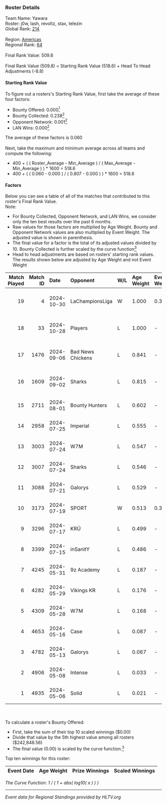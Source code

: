 ### Roster Details<br />
Team Name: Yawara<br />
Roster: j0w, lash, revoltz, stax, telezin<br />
Global Rank: [214](../../standings_global_2024_10_30.md)<br />
<br />
Region: [Americas]( ../../standings_americas_2024_10_30.md)<br />
Regional Rank: [64]( ../../standings_americas_2024_10_30.md)<br />
<br />
Final Rank Value:  509.8<br />
<br />
Final Rank Value (509.8) = Starting Rank Value (518.6) + Head To Head Adjustments (-8.8)<br />

#### Starting Rank Value<br />
To figure out a rosters's Starting Rank Value, first take the average of these four factors:<br />
- Bounty Offered: 0.000[<sup>1</sup>](#table2)
- Bounty Collected: 0.238[<sup>2</sup>](#table1)
- Opponent Network: 0.001[<sup>2</sup>](#table1)
- LAN Wins: 0.000[<sup>2</sup>](#table1)

The average of these factors is 0.060<br />
<br />
Next, take the maximum and minimum average across all teams and compute the following:<br />
- 400 + ( ( Roster_Average - Min_Average ) / ( Max_Average - Min_Average ) ) * 1600 = 518.6
- 400 + ( ( 0.060 - 0.000 ) / ( 0.807 - 0.000 ) ) * 1600 = 518.6


#### Factors<br />
Below you can see a table of all of the matches that contributed to this roster's Final Rank Value.<br />
Note:<br />

- For Bounty Collected, Opponent Network, and LAN Wins, we consider only the ten best results over the past 6 months.
- Raw values for those factors are multiplied by Age Weight. Bounty and Opponent Network values are also multiplied by Event Weight. The adjusted value is shown in parenthesis.
- The final value for a factor is the total of its adjusted values divided by 10. Bounty Collected is further scaled by the curve function[<sup>3</sup>](#curveFunction)
- Head to head adjustments are based on rosters' starting rank values. The results shown below are adjusted by Age Weight and not Event Weight
<span id="table1"></span><br />


| Match Played | Match ID | Date       | Opponent          | W/L | Age Weight | Event Weight | Bounty Collected | Opponent Network | LAN Wins  | H2H Adj. | Roster                            |
| -: | -: | :- | :- | :- | :- | :- | :- | :- | :- | -: | :- |
|           19 |        4 | 2024-10-30 | LaChampionsLiga   | W   | 1.000      | 0.371        | 0.016 (0.006)    | 0.000 (0.000)    | 0 (0.000) |    17.05 | j0w, lash, revoltz, stax, telezin |
|           18 |       33 | 2024-10-28 | Players           | L   | 1.000      | -            | -                | -                | -         |    -8.86 | j0w, lash, revoltz, stax, telezin |
|           17 |     1476 | 2024-09-06 | Bad News Chickens | L   | 0.841      | -            | -                | -                | -         |    -6.96 | j0w, lash, PremiuM, revoltz, stax |
|           16 |     1609 | 2024-09-02 | Sharks            | L   | 0.815      | -            | -                | -                | -         |    -1.05 | j0w, lash, PremiuM, revoltz, stax |
|           15 |     2711 | 2024-08-01 | Bounty Hunters    | L   | 0.602      | -            | -                | -                | -         |    -2.58 | j0w, lash, revoltz, ritz, stax    |
|           14 |     2958 | 2024-07-25 | Imperial          | L   | 0.555      | -            | -                | -                | -         |    -0.39 | j0w, lash, revoltz, ritz, stax    |
|           13 |     3003 | 2024-07-24 | W7M               | L   | 0.547      | -            | -                | -                | -         |    -3.47 | j0w, lash, revoltz, ritz, stax    |
|           12 |     3007 | 2024-07-24 | Sharks            | L   | 0.546      | -            | -                | -                | -         |    -0.66 | j0w, lash, revoltz, ritz, stax    |
|           11 |     3088 | 2024-07-21 | Galorys           | L   | 0.529      | -            | -                | -                | -         |    -3.17 | j0w, lash, revoltz, ritz, stax    |
|           10 |     3173 | 2024-07-19 | SPORT             | W   | 0.513      | 0.371        | 0.002 (0.000)    | 0.043 (0.008)    | 0 (0.000) |    11.45 | j0w, lash, revoltz, ritz, stax    |
|            9 |     3296 | 2024-07-17 | KRÜ               | L   | 0.499      | -            | -                | -                | -         |    -2.01 | j0w, lash, revoltz, ritz, stax    |
|            8 |     3399 | 2024-07-15 | inSanitY          | L   | 0.486      | -            | -                | -                | -         |    -1.14 | j0w, lash, revoltz, ritz, stax    |
|            7 |     4245 | 2024-05-31 | 9z Academy        | L   | 0.187      | -            | -                | -                | -         |    -3.10 | j0w, lash, ritz, stax, Straafer   |
|            6 |     4282 | 2024-05-29 | Vikings KR        | L   | 0.176      | -            | -                | -                | -         |    -1.38 | j0w, lash, perez, ritz, stax      |
|            5 |     4309 | 2024-05-28 | W7M               | L   | 0.168      | -            | -                | -                | -         |    -1.21 | j0w, lash, perez, ritz, stax      |
|            4 |     4653 | 2024-05-16 | Case              | L   | 0.087      | -            | -                | -                | -         |    -0.27 | j0w, lash, perez, ritz, stax      |
|            3 |     4782 | 2024-05-13 | Galorys           | L   | 0.067      | -            | -                | -                | -         |    -0.70 | j0w, lash, perez, ritz, stax      |
|            2 |     4906 | 2024-05-08 | Intense           | L   | 0.033      | -            | -                | -                | -         |    -0.30 | j0w, lash, perez, ritz, stax      |
|            1 |     4935 | 2024-05-06 | Solid             | L   | 0.021      | -            | -                | -                | -         |    -0.08 | j0w, lash, perez, ritz, stax      |

<br />
<span id="table2"></span><br />
To calculate a roster's Bounty Offered:<br />

- First, take the sum of their top 10 scaled winnings ($0.00)
- Divide that value by the 5th highest value among all rosters ($242,848.56)
- The final value (0.00) is scaled by the curve function.[<sup>3</sup>](#curveFunction)

Top ten winnings for this roster:<br />

| Event Date | Age Weight | Prize Winnings | Scaled Winnings |
| :- | -: | :- | :- |


<span id="curveFunction"></span>_The Curve Function: 1 / ( 1 + abs( log10( x ) ) )_<br />

---
_Event data for Regional Standings provided by HLTV.org_<br />
